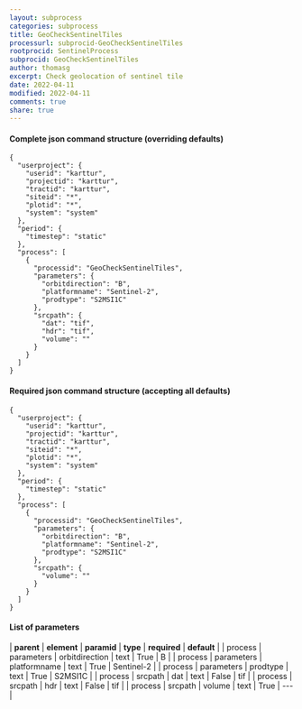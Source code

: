 ```yaml
---
layout: subprocess
categories: subprocess
title: GeoCheckSentinelTiles
processurl: subprocid-GeoCheckSentinelTiles
rootprocid: SentinelProcess
subprocid: GeoCheckSentinelTiles
author: thomasg
excerpt: Check geolocation of sentinel tile
date: 2022-04-11
modified: 2022-04-11
comments: true
share: true
---
```


#### Complete json command structure (overriding defaults)
```
{
  "userproject": {
    "userid": "karttur",
    "projectid": "karttur",
    "tractid": "karttur",
    "siteid": "*",
    "plotid": "*",
    "system": "system"
  },
  "period": {
    "timestep": "static"
  },
  "process": [
    {
      "processid": "GeoCheckSentinelTiles",
      "parameters": {
        "orbitdirection": "B",
        "platformname": "Sentinel-2",
        "prodtype": "S2MSI1C"
      },
      "srcpath": {
        "dat": "tif",
        "hdr": "tif",
        "volume": ""
      }
    }
  ]
}
```
#### Required json command structure (accepting all defaults)
```
{
  "userproject": {
    "userid": "karttur",
    "projectid": "karttur",
    "tractid": "karttur",
    "siteid": "*",
    "plotid": "*",
    "system": "system"
  },
  "period": {
    "timestep": "static"
  },
  "process": [
    {
      "processid": "GeoCheckSentinelTiles",
      "parameters": {
        "orbitdirection": "B",
        "platformname": "Sentinel-2",
        "prodtype": "S2MSI1C"
      },
      "srcpath": {
        "volume": ""
      }
    }
  ]
}
```
#### List of parameters

| **parent** | **element** | **paramid** | **type** | **required** | **default** |
| process | parameters | orbitdirection | text | True | B |
| process | parameters | platformname | text | True | Sentinel-2 |
| process | parameters | prodtype | text | True | S2MSI1C |
| process | srcpath | dat | text | False | tif |
| process | srcpath | hdr | text | False | tif |
| process | srcpath | volume | text | True | --- |
